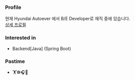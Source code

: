 ### Profile
현재 Hyundai Autoever 에서 B/E Developer로 재직 중에 있습니다.  
[상세 프로필](https://www.notion.so/My-Portfolio-079193a071c74a6c8deda4d3ab98caf1)

### Interested in
- Backend[Java] (Spring Boot)

### Pastime
- 🏋️⚽🎧🚞
